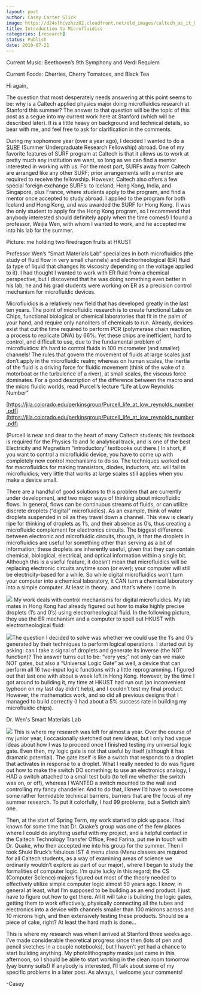 ```yaml
---
layout: post
author: Casey Carter Glick
image: https://d24slhcvzhzz82.cloudfront.net/old_images/caltech_as_it_happens/6a0105349b8251970b0133f26e19a2970b.jpg
title: Introduction to Microfluidics 
categories: [research]
status: Publish
date: 2010-07-21
---
```



Current Music: Beethoven’s 9th Symphony and Verdi Requiem

Current Foods: Cherries, Cherry Tomatoes, and Black Tea

Hi again,

The question that most desperately needs answering at this point seems to be: why is a Caltech applied physics major doing microfluidics research at Stanford this summer? The answer to that question will be the topic of this post as a segue into my current work here at Stanford (which will be described later). It is a little heavy on background and technical details, so bear with me, and feel free to ask for clarification in the comments.

During my sophomore year (over a year ago), I decided I wanted to do a [SURF](https://www.admissions.caltech.edu/learning/research) (Summer Undergraduate Research Fellowship) abroad. One of my favorite features of SURF program at Caltech is that it allows us to work at pretty much any institution we want, so long as we can find a mentor interested in working with us. For the most part, SURFs away from Caltech are arranged like any other SURF; prior arrangements with a mentor are required to receive the fellowship. However, Caltech also offers a few special foreign exchange SURFs: to Iceland, Hong Kong, India, and Singapore, plus France, where students apply to the program, and find a mentor once accepted to study abroad. I applied to the program for both Iceland and Hong Kong, and was awarded the SURF for Hong Kong. (I was the only student to apply for the Hong Kong program, so I recommend that anybody interested should definitely apply when the time comes!) I found a professor, Weijia Wen, with whom I wanted to work, and he accepted me into his lab for the summer.

Picture: me holding two firedragon fruits at HKUST

Professor Wen’s “Smart Materials Lab” specializes in both microfluidics (the study of fluid flow in very small channels) and electrorheological (ER) fluid (a type of liquid that changes its viscosity depending on the voltage applied to it). I had thought I wanted to work with ER fluid from a chemical perspective, but I discovered that he was doing something even better in his lab; he and his grad students were working on ER as a precision control mechanism for microfluidic devices.

Microfluidics is a relatively new field that has developed greatly in the last ten years. The point of microfluidic research is to create functional Labs on Chips, functional biological or chemical laboratories that fit in the palm of your hand, and require only nanoliters of chemicals to run. Already, devices exist that cut the time required to perform PCR (polymerase chain reaction, a process to replicate DNA) by 66%. Yet these chips are inefficient, hard to control, and difficult to use, due to the fundamental problem of microfluidics: it’s hard to control fluids in 100 micrometer (and smaller) channels! The rules that govern the movement of fluids at large scales just don’t apply in the microfluidic realm; whereas on human scales, the inertia of the fluid is a driving force for fluidic movement (think of the wake of a motorboat or the turbulence of a river), at small scales, the viscous force dominates. For a good description of the difference between the macro and the micro fluidic worlds, read Purcell’s lecture “Life at Low Reynolds Number”

[https://jila.colorado.edu/perkinsgroup/Purcell_life_at_low_reynolds_number.pdf](https://jila.colorado.edu/perkinsgroup/Purcell_life_at_low_reynolds_number.pdf)

(Purcell is near and dear to the heart of many Caltech students; his textbook is required for the Physics 1b and 1c analytical track, and is one of the best Electricity and Magnetism “introductory” textbooks out there.) In short, if you want to control a microfluidic device, you have to come up with completely new control mechanisms to do so. The techniques worked out for macrofluidics for making transistors, diodes, inductors, etc. will fail in microfluidics; very little that works at large scales still applies when you make a device small.

There are a handful of good solutions to this problem that are currently under development, and two major ways of thinking about microfluidic flows. In general, flows can be continuous streams of fluids, or can utilize discrete droplets (“digital” microfluidics). As an example, think of water droplets suspended in oil as they travel down a channel. This view is clearly ripe for thinking of droplets as 1’s, and their absence as 0’s, thus creating a microfluidic complement for electronics circuits. The biggest difference between electronic and microfluidic circuits, though, is that the droplets in microfluidics are useful for something other than serving as a bit of information; these droplets are inherently useful, given that they can contain chemical, biological, electrical, and optical information within a single bit. Although this is a useful feature, it doesn’t mean that microfluidics will be replacing electronic circuits anytime soon (or ever); your computer will still be electricity-based for a while. So while digital microfluidics won’t turn your computer into a chemical laboratory, it CAN turn a chemical laboratory into a simple computer. At least in theory…and that’s where I come in

![](https://d24slhcvzhzz82.cloudfront.net/old_images/caltech_as_it_happens/6a0105349b8251970b0133f26e15f6970b.jpg)
My work deals with control mechanisms for digital microfluidics. My lab mates in Hong Kong had already figured out how to make highly precise droplets (1’s and 0’s) using electrorheological fluid. In the following picture, they use the ER mechanism and a computer to spell out HKUST with electrorheological fluid:


![](https://d24slhcvzhzz82.cloudfront.net/old_images/caltech_as_it_happens/6a0105349b8251970b0133f26e179d970b.gif)The question I decided to solve was whether we could use the 1’s and 0’s generated by their techniques to perform logical operations. I started out by asking: can I take a signal of droplets and generate its inverse (the NOT function)? The answer turns out to be: “very yes;” not only can we make NOT gates, but also a “Universal Logic Gate” as well, a device that can perform all 16 two-input logic functions with a little reprogramming. I figured out that last one with about a week left in Hong Kong. However, by the time I got around to building it, my time at HKUST had run out (an inconvenient typhoon on my last day didn’t help), and I couldn’t test my final product. However, the mathematics work, and so did all previous designs that I managed to build correctly (I had about a 5% success rate in building my microfluidic chips).

Dr. Wen's Smart Materials Lab

![](https://d24slhcvzhzz82.cloudfront.net/old_images/caltech_as_it_happens/6a0105349b8251970b013485934b3f970c.jpg)
This is where my research was left for almost a year. Over the course of my junior year, I occasionally sketched out new ideas, but I only had vague ideas about how I was to proceed once I finished testing my universal logic gate. Even then, my logic gate is not that useful by itself (although it has dramatic potential). The gate itself is like a switch that responds to a droplet that activates in response to a droplet. What I really needed to do was figure out how to make the switch DO something; to use an electronics analogy, I HAD a switch attached to a small test bulb (to tell me whether the switch was on, or off), whereas I WANTED a switch mounted to the wall and controlling my fancy chandelier. And to do that, I knew I’d have to overcome some rather formidable technical barriers, barriers that are the focus of my summer research. To put it colorfully, I had 99 problems, but a Switch ain’t one.

Then, at the start of Spring Term, my work started to pick up pace. I had known for some time that Dr. Quake’s group was one of the few places where I could do anything useful with my project, and a helpful contact in the Caltech Technology Transfer Office, Fred Farina, put me in touch with Dr. Quake, who then accepted me into his group for the summer. Then I took Shuki Bruck’s fabulous IST 4 menu class (Menu classes are required for all Caltech students, as a way of examining areas of science we ordinarily wouldn’t explore as part of our major), where I began to study the formalities of computer logic. I’m quite lucky in this regard; the CS (Computer Science) majors figured out most of the theory needed to effectively utilize simple computer logic almost 50 years ago. I know, in general at least, what I’m supposed to be building as an end product. I just have to figure out how to get there. All it will take is building the logic gates, getting them to work effectively, physically connecting all the tubes and electronics into a device with channels smaller than 100 microns across and 10 microns high, and then extensively testing these products. Should be a piece of cake, right? At least the hard math is done…

This is where my research was when I arrived at Stanford three weeks ago. I’ve made considerable theoretical progress since then (lots of pen and pencil sketches in a couple notebooks), but I haven’t yet had a chance to start building anything. My photolithography masks just came in this afternoon, so I should be able to start working in the clean room tomorrow (yay bunny suits!) If anybody is interested, I’ll talk about some of my specific problems in a later post. As always, I welcome your comments!

-Casey
